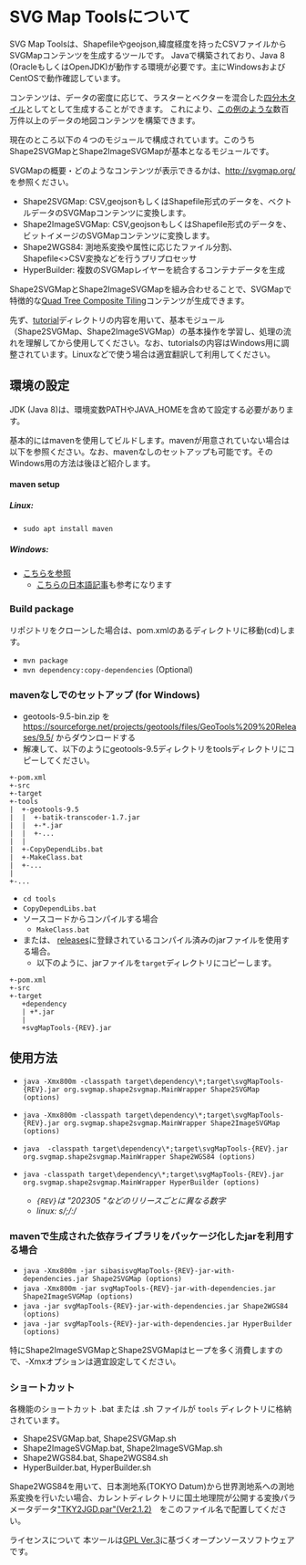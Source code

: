 # SVG Map Toolsについて

SVG Map Toolsは、Shapefileやgeojson,緯度経度を持ったCSVファイルからSVGMapコンテンツを生成するツールです。
Javaで構築されており、Java 8 (OracleもしくはOpenJDK)が動作する環境が必要です。主にWindowsおよびCentOSで動作確認しています。

コンテンツは、データの密度に応じて、ラスターとベクターを混合した[四分木タイル](https://www.slideshare.net/totipalmate/tiling-51301496)としてとして生成することができます。
これにより、[この例のような](http://svgmap.org/devinfo/devkddi/lvl0.1/rev14/SVGMapper_r14.html#visibleLayer=worldcities&hiddenLayer=polygonAuthoringTester)数百万件以上のデータの地図コンテンツを構築できます。


現在のところ以下の４つのモジュールで構成されています。このうちShape2SVGMapとShape2ImageSVGMapが基本となるモジュールです。

SVGMapの概要・どのようなコンテンツが表示できるかは、http://svgmap.org/ を参照ください。

* Shape2SVGMap: CSV,geojsonもしくはShapefile形式のデータを、ベクトルデータのSVGMapコンテンツに変換します。
* Shape2ImageSVGMap: CSV,geojsonもしくはShapefile形式のデータを、ビットイメージのSVGMapコンテンツに変換します。
* Shape2WGS84:  測地系変換や属性に応じたファイル分割、Shapefile<>CSV変換などを行うプリプロセッサ
* HyperBuilder: 複数のSVGMapレイヤーを統合するコンテナデータを生成

Shape2SVGMapとShape2ImageSVGMapを組み合わせることで、SVGMapで特徴的な[Quad Tree Composite Tiling](https://satakagi.github.io/mapsForWebWS2020-docs/QuadTreeCompositeTilingAndVectorTileStandard.html)コンテンツが生成できます。

先ず、[tutorial](tutorial)ディレクトリの内容を用いて、基本モジュール（Shape2SVGMap、Shape2ImageSVGMap）の基本操作を学習し、処理の流れを理解してから使用してください。なお、tutorialsの内容はWindows用に調整されています。Linuxなどで使う場合は適宜翻訳して利用してください。

## 環境の設定
JDK (Java 8)は、環境変数PATHやJAVA_HOMEを含めて設定する必要があります。

基本的にはmavenを使用してビルドします。mavenが用意されていない場合は以下を参照ください。なお、mavenなしのセットアップも可能です。そのWindows用の方法は後ほど紹介します。

#### maven setup
##### Linux:
* `sudo apt install maven`
##### Windows:
* [こちらを参照](https://maven.apache.org/guides/getting-started/windows-prerequisites.html)
  * [こちらの日本語記事](https://qiita.com/Junichi_M_/items/20daee936cd0c03c3115)も参考になります

### Build package
リポジトリをクローンした場合は、pom.xmlのあるディレクトリに移動(cd)します。
* `mvn package`
* `mvn dependency:copy-dependencies` (Optional)

### mavenなしでのセットアップ (for Windows)
* geotools-9.5-bin.zip を https://sourceforge.net/projects/geotools/files/GeoTools%209%20Releases/9.5/ からダウンロードする
* 解凍して、以下のようにgeotools-9.5ディレクトリをtoolsディレクトリにコピーしてください。
```
+-pom.xml
+-src
+-target
+-tools
|  +-geotools-9.5
|  |  +-batik-transcoder-1.7.jar
|  |  +-*.jar
|  |  +-...
|  |
|  +-CopyDependLibs.bat
|  +-MakeClass.bat
|  +-...
|
+-...
```
* `cd tools`
* `CopyDependLibs.bat`
* ソースコードからコンパイルする場合
  * `MakeClass.bat`
* または、 [releases](https://github.com/svgmap/svgMapTools/releases)に登録されているコンパイル済みのjarファイルを使用する場合。
  * 以下のように、jarファイルを`target`ディレクトリにコピーします。

```
+-pom.xml
+-src
+-target
   +dependency
   | +*.jar
   |
   +svgMapTools-{REV}.jar
```

## 使用方法

* `java -Xmx800m -classpath target\dependency\*;target\svgMapTools-{REV}.jar org.svgmap.shape2svgmap.MainWrapper Shape2SVGMap (options)`
* `java -Xmx800m -classpath target\dependency\*;target\svgMapTools-{REV}.jar org.svgmap.shape2svgmap.MainWrapper Shape2ImageSVGMap (options)`
* `java  -classpath target\dependency\*;target\svgMapTools-{REV}.jar org.svgmap.shape2svgmap.MainWrapper Shape2WGS84 (options)`
* `java -classpath target\dependency\*;target\svgMapTools-{REV}.jar org.svgmap.shape2svgmap.MainWrapper HyperBuilder (options)`

  * *`{REV}`は "202305 "などのリリースごとに異なる数字*
  * *linux: s/;/:/*

### mavenで生成された依存ライブラリをパッケージ化したjarを利用する場合
* `java -Xmx800m -jar sibasisvgMapTools-{REV}-jar-with-dependencies.jar Shape2SVGMap (options)`
* `java -Xmx800m -jar svgMapTools-{REV}-jar-with-dependencies.jar Shape2ImageSVGMap (options)`
* `java -jar svgMapTools-{REV}-jar-with-dependencies.jar Shape2WGS84 (options)`
* `java -jar svgMapTools-{REV}-jar-with-dependencies.jar HyperBuilder (options)`

特にShape2ImageSVGMapとShape2SVGMapはヒープを多く消費しますので、-Xmxオプションは適宜設定してください。

### ショートカット
各機能のショートカット .bat または .sh ファイルが `tools` ディレクトリに格納されています。
* Shape2SVGMap.bat, Shape2SVGMap.sh
* Shape2ImageSVGMap.bat, Shape2ImageSVGMap.sh
* Shape2WGS84.bat, Shape2WGS84.sh
* HyperBuilder.bat, HyperBuilder.sh

Shape2WGS84を用いて、日本測地系(TOKYO Datum)から世界測地系への測地系変換を行いたい場合、カレントディレクトリに国土地理院が公開する変換パラメータデータ["TKY2JGD.par"(Ver2.1.2)](http://www.gsi.go.jp/sokuchikijun/tky2jgd_download.html)　をこのファイル名で配置してください。


ライセンスについて
本ツールは[GPL Ver.3](LICENSE)に基づくオープンソースソフトウェアです。
